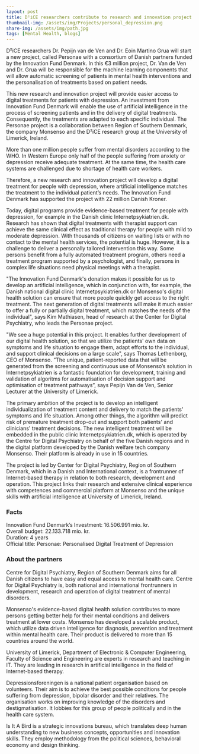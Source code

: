 ```yaml
---
layout: post
title: D²iCE researchers contribute to research and innovation project around use of machine learning for mental health in the €3 million Innovation Fund Denmark Personae project
thumbnail-img: /assets/img/Projects/personal_depression.png
share-img: /assets/img/path.jpg
tags: [Mental Health, blogs]
---
```


D²iCE researchers Dr. Pepijn van de Ven and Dr. Eoin Martino Grua will start a new project, called Personae with a consortium of Danish partners funded by the Innovation Fund Denmark. In this €3 million project, Dr. Van de Ven and Dr. Grua will be responsible for the machine learning components that will allow automatic screening of patients in mental health interventions and the personalisation of treatments based on patient needs.

This new research and innovation project will provide easier access to digital treatments for patients with depression. An investment from Innovation Fund Denmark will enable the use of artificial intelligence in the process of screening patients and in the delivery of digital treatments. Consequently, the treatments are adapted to each specific individual. The Personae project is a collaboration between Region of Southern Denmark, the company Monsenso and the D²iCE research group at the University of Limerick, Ireland.

More than one million people suffer from mental disorders according to the WHO. In Western Europe only half of the people suffering from anxiety or depression receive adequate treatment. At the same time, the health care systems are challenged due to shortage of health care workers.

Therefore, a new research and innovation project will develop a digital treatment for people with depression, where artificial intelligence matches the treatment to the individual patient’s needs. The Innovation Fund Denmark has supported the project with 22 million Danish Kroner.

Today, digital programs provide evidence-based treatment for people with depression, for example in the Danish clinic Internetpsykiatrien.dk. Research has shown that digital treatments with therapist support can achieve the same clinical effect as traditional therapy for people with mild to moderate depression. With thousands of citizens on waiting lists or with no contact to the mental health services, the potential is huge. However, it is a challenge to deliver a personally tailored intervention this way. Some persons benefit from a fully automated treatment program, others need a treatment program supported by a psychologist, and finally, persons in complex life situations need physical meetings with a therapist.

"The Innovation Fund Denmark's donation makes it possible for us to develop an artificial intelligence, which in conjunction with, for example, the Danish national digital clinic Internetpsykiatrien.dk or Monsenso's digital health solution can ensure that more people quickly get access to the right treatment. The next generation of digital treatments will make it much easier to offer a fully or partially digital treatment, which matches the needs of the individual", says Kim Mathiasen, head of research at the Center for Digital Psychiatry, who leads the Personae project.

"We see a huge potential in this project. It enables further development of our digital health solution, so that we utilize the patients' own data on symptoms and life situation to engage them, adapt efforts to the individual, and support clinical decisions on a large scale", says Thomas Lethenborg, CEO of Monsenso. ”The unique, patient-reported data that will be generated from the screening and continuous use of Monsenso’s solution in Internetpsykiatrien is a fantastic foundation for development, training and validation of algoritms for automatisation of decision support and optimisation of treatment pathways”, says Pepijn Van de Ven, Senior Lecturer at the University of Limerick.

The primary ambition of the project is to develop an intelligent individualization of treatment content and delivery to match the patients' symptoms and life situation. Among other things, the algorithm will predict risk of premature treatment drop-out and support both patients' and clinicians' treatment decisions. The new intelligent treatment will be embedded in the public clinic Internetpsykiatrien.dk, which is operated by the Centre for Digital Psychiatry on behalf of the five Danish regions and in the digital platform developed by the Danish welfare tech company Monsenso. Their platform is already in use in 15 countries.

The project is led by Center for Digital Psychiatry, Region of Southern Denmark, which in a Danish and International context, is a frontrunner of Internet-based therapy in relation to both research, development and operation. This project links their research and extensive clinical experience with competences and commercial platform at Monsenso and the unique skills with artificial intelligence at University of Limerick, Ireland.

### Facts
Innovation Fund Denmark’s Investment: 16.506.991 mio. kr.  
Overall budget: 22.133.718 mio. kr.  
Duration: 4 years  
Official title: Personae: Personalised Digital Treatment of Depression  

### About the partners

Centre for Digital Psychiatry, Region of Southern Denmark aims for all Danish citizens to have easy and equal access to mental health care. Centre for Digital Psychiatry is, both national and international frontrunners in development, research and operation of digital treatment of mental disorders.

Monsenso's evidence-based digital health solution contributes to more persons getting better help for their mental conditions and delivers treatment at lower costs. Monsenso has developed a scalable product, which utilize data driven intelligence for diagnosis, prevention and treatment within mental health care. Their product is delivered to more than 15 countries around the world.

University of Limerick, Department of Electronic & Computer Engineering, Faculty of Science and Engineering are experts in research and teaching in IT. They are leading in research in artificial intelligence in the field of Internet-based therapy.

Depressionsforeningen is a national patient organisation based on volunteers. Their aim is to achieve the best possible conditions for people suffering from depression, bipolar disorder and their relatives. The organisation works on improving knowledge of the disorders and destigmatisation. It lobbies for this group of people politically and in the health care system.

Is It A Bird is a strategic innovations bureau, which translates deep human understanding to new business concepts, opportunities and innovation skills. They employ methodology from the political sciences, behavioral economy and design thinking. 
